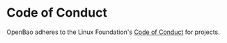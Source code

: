 # Code of Conduct
OpenBao adheres to the Linux Foundation's [Code of Conduct](https://lfprojects.org/policies/code-of-conduct/) for projects.
